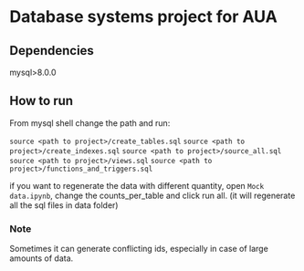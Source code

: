 # Database systems project for AUA

## Dependencies
mysql>8.0.0

## How to run
From mysql shell change the path and run:

`source <path to project>/create_tables.sql`
`source <path to project>/create_indexes.sql`
`source <path to project>/source_all.sql`
`source <path to project>/views.sql`
`source <path to project>/functions_and_triggers.sql`


if you want to regenerate the data with different quantity, open `Mock data.ipynb`, change the counts_per_table and click run all.
(it will regenerate all the sql files in data folder)

### Note 
Sometimes it can generate conflicting ids, especially in case of large amounts of data.


